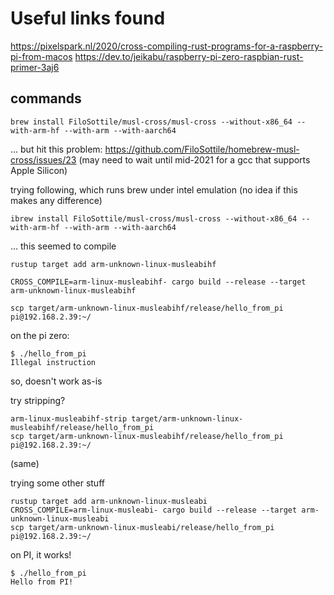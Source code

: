 # Useful links found

https://pixelspark.nl/2020/cross-compiling-rust-programs-for-a-raspberry-pi-from-macos
https://dev.to/jeikabu/raspberry-pi-zero-raspbian-rust-primer-3aj6

## commands

    brew install FiloSottile/musl-cross/musl-cross --without-x86_64 --with-arm-hf --with-arm --with-aarch64

... but hit this problem: https://github.com/FiloSottile/homebrew-musl-cross/issues/23 (may need to wait until mid-2021 for a gcc that supports Apple Silicon)

trying following, which runs brew under intel emulation (no idea if this makes any difference)

    ibrew install FiloSottile/musl-cross/musl-cross --without-x86_64 --with-arm-hf --with-arm --with-aarch64

... this seemed to compile

    rustup target add arm-unknown-linux-musleabihf

    CROSS_COMPILE=arm-linux-musleabihf- cargo build --release --target arm-unknown-linux-musleabihf

    scp target/arm-unknown-linux-musleabihf/release/hello_from_pi pi@192.168.2.39:~/

on the pi zero:

    $ ./hello_from_pi
    Illegal instruction

so, doesn't work as-is

try stripping?

    arm-linux-musleabihf-strip target/arm-unknown-linux-musleabihf/release/hello_from_pi
    scp target/arm-unknown-linux-musleabihf/release/hello_from_pi pi@192.168.2.39:~/

(same)

trying some other stuff

    rustup target add arm-unknown-linux-musleabi
    CROSS_COMPILE=arm-linux-musleabi- cargo build --release --target arm-unknown-linux-musleabi
    scp target/arm-unknown-linux-musleabi/release/hello_from_pi pi@192.168.2.39:~/

on PI, it works!

    $ ./hello_from_pi
    Hello from PI!

